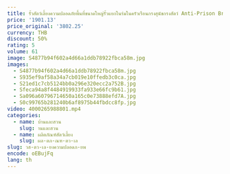 ```yaml
---
title: รั้วสัตว์เลี้ยงความปลอดภัยพื้นที่ขนาดใหญ่รั้วแยกในร่มในครัวเรือนกรงสุนัขกรงสัตว์ Anti-Prison Break ประตูผลิตภัณฑ์สําหรับสัตว์เลี้ยง
price: '1901.13'
price_original: '3802.25'
currency: THB
discount: 50%
rating: 5
volume: 61
image: S4877b94f602a4d66a1ddb78922fbca58m.jpg
images:
  - S4877b94f602a4d66a1ddb78922fbca58m.jpg
  - S935ef9af58a34a7cb019e10ffedb3c0ca.jpg
  - S21ed1c7cb5124bb0a296e320ecc2a752B.jpg
  - Sfeca94a8f4484919933fa933e66fc9b61.jpg
  - Sa096a60796714650a165c0e73888efd7A.jpg
  - S0c99765b281240b6af8975b44fbdcc8fp.jpg
video: 4000265988801.mp4
categories:
  - name: บ้านและสวน
    slug: านและสวน
  - name: ผลิตภัณฑ์สัตว์เลี้ยง
    slug: ผล-ตภ-ณฑ-ตว-เล
slug: วส-ตว-เล-ยงความปลอดภ-ยพ
encode: oEBujFq
lang: th
---
```

  